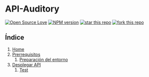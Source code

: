 # API-Auditory


[![Open Source Love](https://badges.frapsoft.com/os/mit/mit.svg?v=102)](https://github.com/ellerbrock/open-source-badge/)
[![NPM version](https://badge.fury.io/js/badge-list.svg)](https://github.com/antonioalfa22/API-Auditory)
[![star this repo](http://githubbadges.com/star.svg?user=antonioalfa22&repo=API-Auditory&style=flat)](https://github.com/antonioalfa22/API-Auditory)
[![fork this repo](http://githubbadges.com/fork.svg?user=antonioalfa22&repo=API-Read&style=flat)](https://github.com/antonioalfa22/API-Auditory/fork)

## Índice

1. [Home](https://github.com/antonioalfa22/API-Auditory/wiki)
2. [Prerrequisitos](https://github.com/antonioalfa22/API-Auditory/wiki/Prerrequisitos)
    1. [Preparación del entorno](https://github.com/antonioalfa22/API-Auditory/wiki/Prerrequisitos#preparaci%C3%B3n-del-entorno)
2. [Desplegar API](https://github.com/antonioalfa22/API-Auditory/wiki/Desplegar-API)
    1. [Test](https://github.com/antonioalfa22/API-Auditory/wiki/Desplegar-API#test)
